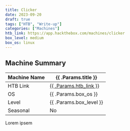 ```yaml
---
title: Clicker
date: 2023-09-20
draft: true
tags: ["HTB", "Write-up"]
categories: ["Machines"]
htb_link: https://app.hackthebox.com/machines/clicker
box_level: medium
box_os: linux
---
```


## Machine Summary

<table>
  <thead>
    <tr>
      <th>Machine Name</th>
      <th>{{ .Params.title }}</th>
    </tr>
  </thead>
  <tbody>
    <tr>
      <td>HTB Link</td>
      <td><a href="{{ .Params.htb_link }}">{{ .Params.htb_link }}</a></td>
    </tr>
    <tr>
      <td>OS</td>
      <td>{{ .Params.box_os }}</td>
    </tr>
    <tr>
      <td>Level</td>
      <td>{{ .Params.box_level }}</td>
    </tr>
    <tr>
      <td>Seasonal</td>
      <td>No</td>
    </tr>
  </tbody>
</table>

Lorem ipsem